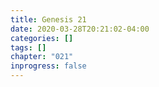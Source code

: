 ```yaml
---
title: Genesis 21
date: 2020-03-28T20:21:02-04:00
categories: []
tags: []
chapter: "021"
inprogress: false
---
```


